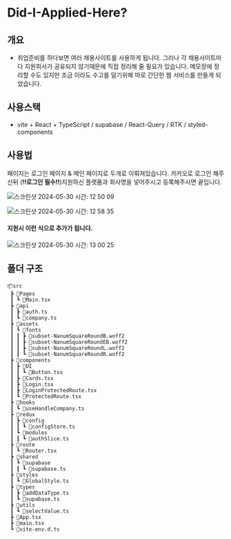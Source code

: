 # Did-I-Applied-Here?

## 개요

- 취업준비를 하다보면 여러 채용사이트를 사용하게 됩니다. 그러나 각 채용사이트마다 지원회사가 공유되지 않기때문에
  직접 정리해 줄 필요가 있습니다. 메모장에 정리할 수도 있지만 조금 이라도 수고를 덜기위해 따로 간단한 웹 서비스를 만들게 되었습니다.

## 사용스택

- vite + React + TypeScript / supabase / React-Query / RTK / styled-components

## 사용법

페이지는 로그인 페이지 & 메인 페이지로 두개로 이뤄져있습니다. 카카오로 로그인 해주신뒤 (**!!로그인 필수!!**)지원하신 플랫폼과 회사명을 넣어주시고 등록해주시면 끝입니다.

![스크린샷 2024-05-30 시간: 12 50 09](https://github.com/HIITMEMARIO/did-i-applied-here/assets/135943045/e4de529f-8762-4207-a98a-05f9c3e84eef)

![스크린샷 2024-05-30 시간: 12 58 35](https://github.com/HIITMEMARIO/did-i-applied-here/assets/135943045/09b95046-a036-46b1-bc1d-bafd264d1d2a)

#### 지원시 이런 식으로 추가가 됩니다.

![스크린샷 2024-05-30 시간: 13 00 25](https://github.com/HIITMEMARIO/did-i-applied-here/assets/135943045/e380bc56-a221-4ca4-9792-d711d8f72ca7)

## 폴더 구조

```
📦src
 ┣ 📂Pages
 ┃ ┗ 📜Main.tsx
 ┣ 📂api
 ┃ ┣ 📜auth.ts
 ┃ ┗ 📜company.ts
 ┣ 📂assets
 ┃ ┗ 📂fonts
 ┃ ┃ ┣ 📜subset-NanumSquareRoundB.woff2
 ┃ ┃ ┣ 📜subset-NanumSquareRoundEB.woff2
 ┃ ┃ ┣ 📜subset-NanumSquareRoundL.woff2
 ┃ ┃ ┗ 📜subset-NanumSquareRoundR.woff2
 ┣ 📂components
 ┃ ┣ 📂UI
 ┃ ┃ ┗ 📜Button.tsx
 ┃ ┣ 📜Cards.tsx
 ┃ ┣ 📜Login.tsx
 ┃ ┣ 📜LoginProtectedRoute.tsx
 ┃ ┗ 📜ProtectedRoute.tsx
 ┣ 📂hooks
 ┃ ┗ 📜useHandleCompany.ts
 ┣ 📂redux
 ┃ ┣ 📂config
 ┃ ┃ ┗ 📜configStore.ts
 ┃ ┗ 📂modules
 ┃ ┃ ┗ 📜authSlice.ts
 ┣ 📂route
 ┃ ┗ 📜Router.tsx
 ┣ 📂shared
 ┃ ┗ 📂supabase
 ┃ ┃ ┗ 📜supabase.ts
 ┣ 📂styles
 ┃ ┗ 📜GlobalStyle.ts
 ┣ 📂types
 ┃ ┣ 📜addDataType.ts
 ┃ ┗ 📜supabase.ts
 ┣ 📂utils
 ┃ ┗ 📜selectValue.ts
 ┣ 📜App.tsx
 ┣ 📜main.tsx
 ┗ 📜vite-env.d.ts
```
